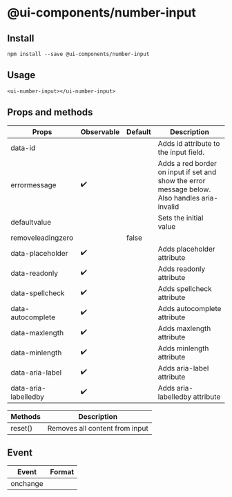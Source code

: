 # @ui-components/number-input

## Install

```
npm install --save @ui-components/number-input
```

## Usage

```
<ui-number-input></ui-number-input>
```

## Props and methods

| Props                | Observable         | Default | Description                                                                                   |
| -------------------- | ------------------ | ------- | --------------------------------------------------------------------------------------------- |
| data-id              |                    |         | Adds id attribute to the input field.                                                         |
| errormessage         | :heavy_check_mark: |         | Adds a red border on input if set and show the error message below. Also handles aria-invalid |
| defaultvalue         |                    |         | Sets the initial value                                                                        |
| removeleadingzero    |                    | false   |                                                                                               |
| data-placeholder     | :heavy_check_mark: |         | Adds placeholder attribute                                                                    |
| data-readonly        | :heavy_check_mark: |         | Adds readonly attribute                                                                       |
| data-spellcheck      | :heavy_check_mark: |         | Adds spellcheck attribute                                                                     |
| data-autocomplete    | :heavy_check_mark: |         | Adds autocomplete attribute                                                                   |
| data-maxlength       | :heavy_check_mark: |         | Adds maxlength attribute                                                                      |
| data-minlength       | :heavy_check_mark: |         | Adds minlength attribute                                                                      |
| data-aria-label      | :heavy_check_mark: |         | Adds aria-label attribute                                                                     |
| data-aria-labelledby | :heavy_check_mark: |         | Adds aria-labelledby attribute                                                                |

| Methods | Description                    |
| ------- | ------------------------------ |
| reset() | Removes all content from input |

## Event

| Event    | Format |
| -------- | ------ |
| onchange |        |
